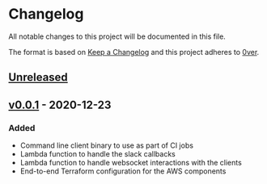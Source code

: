 # Changelog

All notable changes to this project will be documented in this file.

The format is based on [Keep a Changelog](http://keepachangelog.com/en/1.0.0/)
and this project adheres to [0ver](https://0ver.org).

## [Unreleased]

## [v0.0.1] - 2020-12-23

### Added

- Command line client binary to use as part of CI jobs
- Lambda function to handle the slack callbacks
- Lambda function to handle websocket interactions with the clients
- End-to-end Terraform configuration for the AWS components

[Unreleased]: https://github.com/mvisonneau/approuvez/compare/v0.0.1...HEAD
[v0.0.1]: https://github.com/mvisonneau/approuvez/tree/v0.0.1